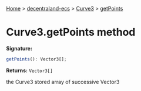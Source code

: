 [Home](./index) &gt; [decentraland-ecs](./decentraland-ecs.md) &gt; [Curve3](./decentraland-ecs.curve3.md) &gt; [getPoints](./decentraland-ecs.curve3.getpoints.md)

# Curve3.getPoints method


**Signature:**
```javascript
getPoints(): Vector3[];
```
**Returns:** `Vector3[]`

the Curve3 stored array of successive Vector3
